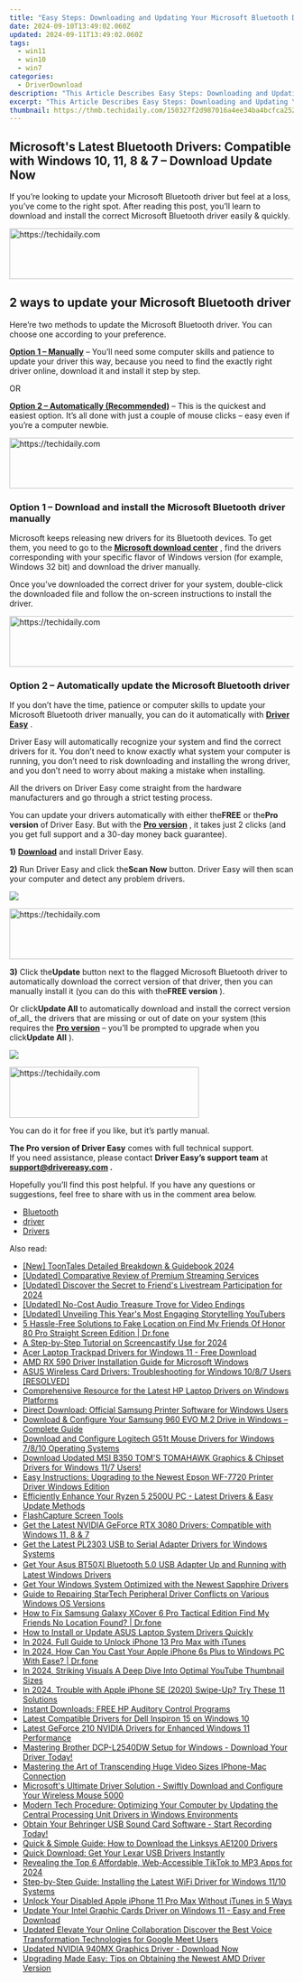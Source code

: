 ```yaml
---
title: "Easy Steps: Downloading and Updating Your Microsoft Bluetooth Drivers on Windows 10, 11, 8, or 7"
date: 2024-09-10T13:49:02.060Z
updated: 2024-09-11T13:49:02.060Z
tags:
  - win11
  - win10
  - win7
categories:
  - DriverDownload
description: "This Article Describes Easy Steps: Downloading and Updating Your Microsoft Bluetooth Drivers on Windows 10, 11, 8, or 7"
excerpt: "This Article Describes Easy Steps: Downloading and Updating Your Microsoft Bluetooth Drivers on Windows 10, 11, 8, or 7"
thumbnail: https://thmb.techidaily.com/150327f2d987016a4ee34ba4bcfca25233b747d0406c31e769e57594f793215f.jpg
---
```


## Microsoft's Latest Bluetooth Drivers: Compatible with Windows 10, 11, 8 & 7 – Download Update Now

If you’re looking to update your Microsoft Bluetooth driver but feel at a loss, you’ve come to the right spot. After reading this post, you’ll learn to download and install the correct Microsoft Bluetooth driver easily & quickly.





<!-- affiliate ads begin -->
<a href="https://ephamedtechinc.pxf.io/c/5597632/2136627/26400" target="_top" id="2136627">
  <img src="//a.impactradius-go.com/display-ad/26400-2136627" border="0" alt="https://techidaily.com" width="728" height="90"/>
</a>
<img height="0" width="0" src="https://ephamedtechinc.pxf.io/i/5597632/2136627/26400" style="position:absolute;visibility:hidden;" border="0" />
<!-- affiliate ads end -->




## 2 ways to update your Microsoft Bluetooth driver

 Here’re two methods to update the Microsoft Bluetooth driver. You can choose one according to your preference.

**[Option 1 – Manually](https://tools.techidaily.com/drivereasy/download/)**  – You’ll need some computer skills and patience to update your driver this way, because you need to find the exactly right driver online, download it and install it step by step.

OR

**[Option 2 – Automatically (Recommended)](https://www.drivereasy.com/knowledge/microsoft-bluetooth-driver-download-and-update/#option2)**  – This is the quickest and easiest option. It’s all done with just a couple of mouse clicks – easy even if you’re a computer newbie.





<!-- affiliate ads begin -->
<a href="https://wigfever.sjv.io/c/5597632/2014851/22899" target="_top" id="2014851">
  <img src="//a.impactradius-go.com/display-ad/22899-2014851" border="0" alt="https://techidaily.com" width="728" height="90"/>
</a>
<img height="0" width="0" src="https://wigfever.sjv.io/i/5597632/2014851/22899" style="position:absolute;visibility:hidden;" border="0" />
<!-- affiliate ads end -->




### Option 1 – Download and install the Microsoft Bluetooth driver manually

 Microsoft keeps releasing new drivers for its Bluetooth devices. To get them, you need to go to the **[Microsoft download center](https://www.microsoft.com/accessories/en-gb/downloads)**  , find the drivers corresponding with your specific flavor of Windows version (for example, Windows 32 bit) and download the driver manually.

 Once you’ve downloaded the correct driver for your system, double-click the downloaded file and follow the on-screen instructions to install the driver.





<!-- affiliate ads begin -->
<a href="https://bluettiit.sjv.io/c/5597632/2114267/17093" target="_top" id="2114267">
  <img src="//a.impactradius-go.com/display-ad/17093-2114267" border="0" alt="https://techidaily.com" width="728" height="90"/>
</a>
<img height="0" width="0" src="https://bluettiit.sjv.io/i/5597632/2114267/17093" style="position:absolute;visibility:hidden;" border="0" />
<!-- affiliate ads end -->




### Option 2 – Automatically update the Microsoft Bluetooth driver

 If you don’t have the time, patience or computer skills to update your Microsoft Bluetooth driver manually, you can do it automatically with **[Driver Easy](https://tools.techidaily.com/drivereasy/download/)**  .

 Driver Easy will automatically recognize your system and find the correct drivers for it. You don’t need to know exactly what system your computer is running, you don’t need to risk downloading and installing the wrong driver, and you don’t need to worry about making a mistake when installing.

 All the drivers on Driver Easy come straight from the hardware manufacturers and go through a strict testing process.

 You can update your drivers automatically with either the**FREE** or the**Pro version** of Driver Easy. But with the **[Pro version](https://tools.techidaily.com/drivereasy/download/)**  , it takes just 2 clicks (and you get full support and a 30-day money back guarantee).

**1)** **[Download](https://tools.techidaily.com/drivereasy/download/)**  and install Driver Easy.

**2)** Run Driver Easy and click the**Scan Now** button. Driver Easy will then scan your computer and detect any problem drivers.

![](https://images.drivereasy.com/wp-content/uploads/2020/08/de-1-3.jpg)





<!-- affiliate ads begin -->
<a href="https://ursime.pxf.io/c/5597632/2136536/16384" target="_top" id="2136536">
  <img src="//a.impactradius-go.com/display-ad/16384-2136536" border="0" alt="https://techidaily.com" width="728" height="90"/>
</a>
<img height="0" width="0" src="https://ursime.pxf.io/i/5597632/2136536/16384" style="position:absolute;visibility:hidden;" border="0" />
<!-- affiliate ads end -->




**3)** Click the**Update** button next to the flagged Microsoft Bluetooth driver to automatically download the correct version of that driver, then you can manually install it (you can do this with the**FREE version** ).

 Or click**Update All** to automatically download and install the correct version of_all_ the drivers that are missing or out of date on your system (this requires the **[Pro version](https://tools.techidaily.com/drivereasy/download/)**  – you’ll be prompted to upgrade when you click**Update All** ).

![](https://images.drivereasy.com/wp-content/uploads/2020/08/de-2-3.jpg)





<!-- affiliate ads begin -->
<a href="https://aligracehair.sjv.io/c/5597632/2135416/19272" target="_top" id="2135416">
  <img src="//a.impactradius-go.com/display-ad/19272-2135416" border="0" alt="https://techidaily.com" width="336" height="90"/>
</a>
<img height="0" width="0" src="https://aligracehair.sjv.io/i/5597632/2135416/19272" style="position:absolute;visibility:hidden;" border="0" />
<!-- affiliate ads end -->




 You can do it for free if you like, but it’s partly manual.

**The Pro version of Driver Easy** comes with full technical support.  
 If you need assistance, please contact **Driver Easy’s support team** at **[support@drivereasy.com](https://tools.techidaily.com/drivereasy/download/) .**

 Hopefully you’ll find this post helpful. If you have any questions or suggestions, feel free to share with us in the comment area below.

* [Bluetooth](https://tools.techidaily.com/drivereasy/download/)
* [driver](https://tools.techidaily.com/drivereasy/download/)
* [Drivers](https://tools.techidaily.com/drivereasy/download/)

<ins class="adsbygoogle"
     style="display:block"
     data-ad-format="autorelaxed"
     data-ad-client="ca-pub-7571918770474297"
     data-ad-slot="1223367746"></ins>



<ins class="adsbygoogle"
     style="display:block"
     data-ad-client="ca-pub-7571918770474297"
     data-ad-slot="8358498916"
     data-ad-format="auto"
     data-full-width-responsive="true"></ins>

<span class="atpl-alsoreadstyle">Also read:</span>
<div><ul>
<li><a href="https://some-guidance.techidaily.com/new-toontales-detailed-breakdown-and-guidebook-2024/"><u>[New] ToonTales Detailed Breakdown & Guidebook 2024</u></a></li>
<li><a href="https://extra-information.techidaily.com/updated-comparative-review-of-premium-streaming-services/"><u>[Updated] Comparative Review of Premium Streaming Services</u></a></li>
<li><a href="https://tiktok-videos.techidaily.com/updated-discover-the-secret-to-friends-livestream-participation-for-2024/"><u>[Updated] Discover the Secret to Friend's Livestream Participation for 2024</u></a></li>
<li><a href="https://fox-helps.techidaily.com/updated-no-cost-audio-treasure-trove-for-video-endings/"><u>[Updated] No-Cost Audio Treasure Trove for Video Endings</u></a></li>
<li><a href="https://some-guidance.techidaily.com/updated-unveiling-this-years-most-engaging-storytelling-youtubers/"><u>[Updated] Unveiling This Year's Most Engaging Storytelling YouTubers</u></a></li>
<li><a href="https://location-fake.techidaily.com/5-hassle-free-solutions-to-fake-location-on-find-my-friends-of-honor-80-pro-straight-screen-edition-drfone-by-drfone-virtual-android/"><u>5 Hassle-Free Solutions to Fake Location on Find My Friends Of Honor 80 Pro Straight Screen Edition | Dr.fone</u></a></li>
<li><a href="https://screen-capture.techidaily.com/a-step-by-step-tutorial-on-screencastify-use-for-2024/"><u>A Step-by-Step Tutorial on Screencastify Use for 2024</u></a></li>
<li><a href="https://driver-download.techidaily.com/acer-laptop-trackpad-drivers-for-windows-11-free-download/"><u>Acer Laptop Trackpad Drivers for Windows 11 - Free Download</u></a></li>
<li><a href="https://driver-download.techidaily.com/amd-rx-590-driver-installation-guide-for-microsoft-windows/"><u>AMD RX 590 Driver Installation Guide for Microsoft Windows</u></a></li>
<li><a href="https://driver-download.techidaily.com/asus-wireless-card-drivers-troubleshooting-for-windows-1087-users-resolved/"><u>ASUS Wireless Card Drivers: Troubleshooting for Windows 10/8/7 Users [RESOLVED]</u></a></li>
<li><a href="https://driver-download.techidaily.com/comprehensive-resource-for-the-latest-hp-laptop-drivers-on-windows-platforms/"><u>Comprehensive Resource for the Latest HP Laptop Drivers on Windows Platforms</u></a></li>
<li><a href="https://driver-download.techidaily.com/direct-download-official-samsung-printer-software-for-windows-users/"><u>Direct Download: Official Samsung Printer Software for Windows Users</u></a></li>
<li><a href="https://driver-download.techidaily.com/download-and-configure-your-samsung-960-evo-m2-drive-in-windows-complete-guide/"><u>Download & Configure Your Samsung 960 EVO M.2 Drive in Windows – Complete Guide</u></a></li>
<li><a href="https://driver-download.techidaily.com/download-and-configure-logitech-g51t-mouse-drivers-for-windows-7810-operating-systems/"><u>Download and Configure Logitech G51t Mouse Drivers for Windows 7/8/10 Operating Systems</u></a></li>
<li><a href="https://driver-download.techidaily.com/1722970370299-download-updated-msi-b350-toms-tomahawk-graphics-and-chipset-drivers-for-windows-117-users/"><u>Download Updated MSI B350 TOM'S TOMAHAWK Graphics & Chipset Drivers for Windows 11/7 Users!</u></a></li>
<li><a href="https://driver-download.techidaily.com/easy-instructions-upgrading-to-the-newest-epson-wf-7720-printer-driver-windows-edition/"><u>Easy Instructions: Upgrading to the Newest Epson WF-7720 Printer Driver Windows Edition</u></a></li>
<li><a href="https://driver-download.techidaily.com/efficiently-enhance-your-ryzen-5-2500u-pc-latest-drivers-and-easy-update-methods/"><u>Efficiently Enhance Your Ryzen 5 2500U PC - Latest Drivers & Easy Update Methods</u></a></li>
<li><a href="https://screen-sharing-recording.techidaily.com/flashcapture-screen-tools/"><u>FlashCapture Screen Tools</u></a></li>
<li><a href="https://win-dash.techidaily.com/get-the-latest-nvidia-geforce-rtx-3080-drivers-compatible-with-windows-11-8-and-7/"><u>Get the Latest NVIDIA GeForce RTX 3080 Drivers: Compatible with Windows 11, 8 & 7</u></a></li>
<li><a href="https://driver-download.techidaily.com/get-the-latest-pl2303-usb-to-serial-adapter-drivers-for-windows-systems/"><u>Get the Latest PL2303 USB to Serial Adapter Drivers for Windows Systems</u></a></li>
<li><a href="https://driver-download.techidaily.com/get-your-asus-bt50-bluetooth-50-usb-adapter-up-and-running-with-latest-windows-drivers/"><u>Get Your Asus BT50지 Bluetooth 5.0 USB Adapter Up and Running with Latest Windows Drivers</u></a></li>
<li><a href="https://driver-download.techidaily.com/get-your-windows-system-optimized-with-the-newest-sapphire-drivers/"><u>Get Your Windows System Optimized with the Newest Sapphire Drivers</u></a></li>
<li><a href="https://driver-download.techidaily.com/guide-to-repairing-startech-peripheral-driver-conflicts-on-various-windows-os-versions/"><u>Guide to Repairing StarTech Peripheral Driver Conflicts on Various Windows OS Versions</u></a></li>
<li><a href="https://fake-location.techidaily.com/how-to-fix-samsung-galaxy-xcover-6-pro-tactical-edition-find-my-friends-no-location-found-drfone-by-drfone-virtual-android/"><u>How to Fix Samsung Galaxy XCover 6 Pro Tactical Edition Find My Friends No Location Found? | Dr.fone</u></a></li>
<li><a href="https://driver-download.techidaily.com/how-to-install-or-update-asus-laptop-system-drivers-quickly/"><u>How to Install or Update ASUS Laptop System Drivers Quickly</u></a></li>
<li><a href="https://ios-unlock.techidaily.com/in-2024-full-guide-to-unlock-iphone-13-pro-max-with-itunes-by-drfone-ios/"><u>In 2024, Full Guide to Unlock iPhone 13 Pro Max with iTunes</u></a></li>
<li><a href="https://screen-mirror.techidaily.com/in-2024-how-can-you-cast-your-apple-iphone-6s-plus-to-windows-pc-with-ease-drfone-by-drfone-ios/"><u>In 2024, How Can You Cast Your Apple iPhone 6s Plus to Windows PC With Ease? | Dr.fone</u></a></li>
<li><a href="https://youtube-lab.techidaily.com/24-striking-visuals-a-deep-dive-into-optimal-youtube-thumbnail-sizes/"><u>In 2024, Striking Visuals  A Deep Dive Into Optimal YouTube Thumbnail Sizes</u></a></li>
<li><a href="https://ios-unlock.techidaily.com/in-2024-trouble-with-apple-iphone-se-2020-swipe-up-try-these-11-solutions-by-drfone-ios/"><u>In 2024, Trouble with Apple iPhone SE (2020) Swipe-Up? Try These 11 Solutions</u></a></li>
<li><a href="https://driver-download.techidaily.com/instant-downloads-free-hp-auditory-control-programs/"><u>Instant Downloads: FREE HP Auditory Control Programs</u></a></li>
<li><a href="https://driver-download.techidaily.com/latest-compatible-drivers-for-dell-inspiron-15-on-windows-10/"><u>Latest Compatible Drivers for Dell Inspiron 15 on Windows 10</u></a></li>
<li><a href="https://driver-download.techidaily.com/latest-geforce-210-nvidia-drivers-for-enhanced-windows-11-performance/"><u>Latest GeForce 210 NVIDIA Drivers for Enhanced Windows 11 Performance</u></a></li>
<li><a href="https://driver-download.techidaily.com/mastering-brother-dcp-l2540dw-setup-for-windows-download-your-driver-today/"><u>Mastering Brother DCP-L2540DW Setup for Windows - Download Your Driver Today!</u></a></li>
<li><a href="https://fox-helps.techidaily.com/mastering-the-art-of-transcending-huge-video-sizes-iphone-mac-connection/"><u>Mastering the Art of Transcending Huge Video Sizes  IPhone-Mac Connection</u></a></li>
<li><a href="https://driver-download.techidaily.com/microsofts-ultimate-driver-solution-swiftly-download-and-configure-your-wireless-mouse-5000/"><u>Microsoft's Ultimate Driver Solution - Swiftly Download and Configure Your Wireless Mouse 5000</u></a></li>
<li><a href="https://driver-download.techidaily.com/modern-tech-procedure-optimizing-your-computer-by-updating-the-central-processing-unit-drivers-in-windows-environments/"><u>Modern Tech Procedure: Optimizing Your Computer by Updating the Central Processing Unit Drivers in Windows Environments</u></a></li>
<li><a href="https://driver-download.techidaily.com/obtain-your-behringer-usb-sound-card-software-start-recording-today/"><u>Obtain Your Behringer USB Sound Card Software - Start Recording Today!</u></a></li>
<li><a href="https://driver-download.techidaily.com/quick-and-simple-guide-how-to-download-the-linksys-ae1200-drivers/"><u>Quick & Simple Guide: How to Download the Linksys AE1200 Drivers</u></a></li>
<li><a href="https://driver-download.techidaily.com/quick-download-get-your-lexar-usb-drivers-instantly/"><u>Quick Download: Get Your Lexar USB Drivers Instantly</u></a></li>
<li><a href="https://tiktok-clips.techidaily.com/revealing-the-top-6-affordable-web-accessible-tiktok-to-mp3-apps-for-2024/"><u>Revealing the Top 6 Affordable, Web-Accessible TikTok to MP3 Apps for 2024</u></a></li>
<li><a href="https://driver-download.techidaily.com/step-by-step-guide-installing-the-latest-wifi-driver-for-windows-1110-systems/"><u>Step-by-Step Guide: Installing the Latest WiFi Driver for Windows 11/10 Systems</u></a></li>
<li><a href="https://ios-unlock.techidaily.com/unlock-your-disabled-apple-iphone-11-pro-max-without-itunes-in-5-ways-by-drfone-ios/"><u>Unlock Your Disabled Apple iPhone 11 Pro Max Without iTunes in 5 Ways</u></a></li>
<li><a href="https://driver-download.techidaily.com/update-your-intel-graphic-cards-driver-on-windows-11-easy-and-free-download/"><u>Update Your Intel Graphic Cards Driver on Windows 11 - Easy and Free Download</u></a></li>
<li><a href="https://audio-editing.techidaily.com/updated-elevate-your-online-collaboration-discover-the-best-voice-transformation-technologies-for-google-meet-users/"><u>Updated Elevate Your Online Collaboration Discover the Best Voice Transformation Technologies for Google Meet Users</u></a></li>
<li><a href="https://driver-download.techidaily.com/updated-nvidia-940mx-graphics-driver-download-now/"><u>Updated NVIDIA 940MX Graphics Driver - Download Now</u></a></li>
<li><a href="https://driver-download.techidaily.com/upgrading-made-easy-tips-on-obtaining-the-newest-amd-driver-version/"><u>Upgrading Made Easy: Tips on Obtaining the Newest AMD Driver Version</u></a></li>
</ul></div>
